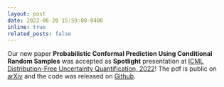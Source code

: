```yaml
---
layout: post
date: 2022-06-20 15:59:00-0400
inline: true
related_posts: false
---
```


Our new paper **Probabilistic Conformal Prediction Using Conditional Random Samples** was accepted as **Spotlight** presentation at [ICML Distribution-Free Uncertainty Quantification, 2022](https://sites.google.com/berkeley.edu/dfuq-22/home)! The pdf is public on [arXiv](https://arxiv.org/abs/2206.06584) and the code was released on [Github](https://github.com/Zhendong-Wang/Probabilistic-Conformal-Prediction). 
